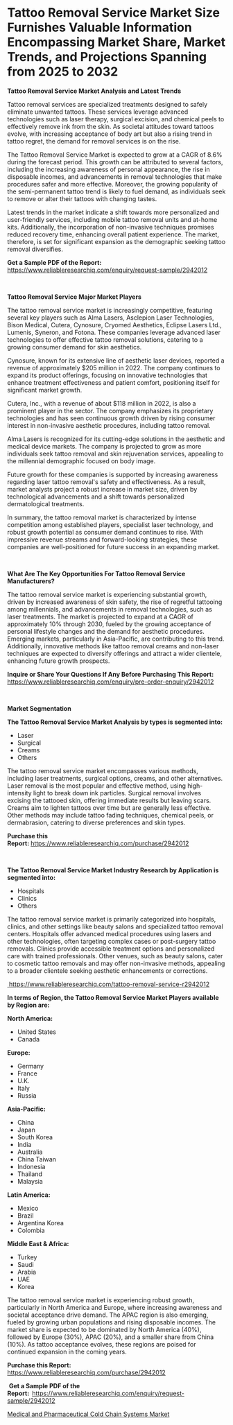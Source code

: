 <p><h1>Tattoo Removal Service Market Size Furnishes Valuable Information Encompassing Market Share, Market Trends, and Projections Spanning from 2025 to 2032</h1></p><p><strong>Tattoo Removal Service Market Analysis and Latest Trends</strong></p>
<p><p>Tattoo removal services are specialized treatments designed to safely eliminate unwanted tattoos. These services leverage advanced technologies such as laser therapy, surgical excision, and chemical peels to effectively remove ink from the skin. As societal attitudes toward tattoos evolve, with increasing acceptance of body art but also a rising trend in tattoo regret, the demand for removal services is on the rise.</p><p>The Tattoo Removal Service Market is expected to grow at a CAGR of 8.6% during the forecast period. This growth can be attributed to several factors, including the increasing awareness of personal appearance, the rise in disposable incomes, and advancements in removal technologies that make procedures safer and more effective. Moreover, the growing popularity of the semi-permanent tattoo trend is likely to fuel demand, as individuals seek to remove or alter their tattoos with changing tastes.</p><p>Latest trends in the market indicate a shift towards more personalized and user-friendly services, including mobile tattoo removal units and at-home kits. Additionally, the incorporation of non-invasive techniques promises reduced recovery time, enhancing overall patient experience. The market, therefore, is set for significant expansion as the demographic seeking tattoo removal diversifies.</p></p>
<p><strong>Get a Sample PDF of the Report:&nbsp;</strong> <a href="https://www.reliableresearchiq.com/enquiry/request-sample/2942012?utm_campaign=3097&utm_medium=2&utm_source=Github&utm_content=ia&utm_term=15032025&utm_id=tattoo-removal-service">https://www.reliableresearchiq.com/enquiry/request-sample/2942012</a></p>
<p>&nbsp;</p>
<p><strong>Tattoo Removal Service Major Market Players</strong></p>
<p><p>The tattoo removal service market is increasingly competitive, featuring several key players such as Alma Lasers, Asclepion Laser Technologies, Bison Medical, Cutera, Cynosure, Cryomed Aesthetics, Eclipse Lasers Ltd., Lumenis, Syneron, and Fotona. These companies leverage advanced laser technologies to offer effective tattoo removal solutions, catering to a growing consumer demand for skin aesthetics.</p><p>Cynosure, known for its extensive line of aesthetic laser devices, reported a revenue of approximately $205 million in 2022. The company continues to expand its product offerings, focusing on innovative technologies that enhance treatment effectiveness and patient comfort, positioning itself for significant market growth.</p><p>Cutera, Inc., with a revenue of about $118 million in 2022, is also a prominent player in the sector. The company emphasizes its proprietary technologies and has seen continuous growth driven by rising consumer interest in non-invasive aesthetic procedures, including tattoo removal.</p><p>Alma Lasers is recognized for its cutting-edge solutions in the aesthetic and medical device markets. The company is projected to grow as more individuals seek tattoo removal and skin rejuvenation services, appealing to the millennial demographic focused on body image.</p><p>Future growth for these companies is supported by increasing awareness regarding laser tattoo removal's safety and effectiveness. As a result, market analysts project a robust increase in market size, driven by technological advancements and a shift towards personalized dermatological treatments.</p><p>In summary, the tattoo removal market is characterized by intense competition among established players, specialist laser technology, and robust growth potential as consumer demand continues to rise. With impressive revenue streams and forward-looking strategies, these companies are well-positioned for future success in an expanding market.</p></p>
<p>&nbsp;</p>
<p><strong>What Are The Key Opportunities For Tattoo Removal Service Manufacturers?</strong></p>
<p><p>The tattoo removal service market is experiencing substantial growth, driven by increased awareness of skin safety, the rise of regretful tattooing among millennials, and advancements in removal technologies, such as laser treatments. The market is projected to expand at a CAGR of approximately 10% through 2030, fueled by the growing acceptance of personal lifestyle changes and the demand for aesthetic procedures. Emerging markets, particularly in Asia-Pacific, are contributing to this trend. Additionally, innovative methods like tattoo removal creams and non-laser techniques are expected to diversify offerings and attract a wider clientele, enhancing future growth prospects.</p></p>
<p><strong>Inquire or Share Your Questions If Any Before Purchasing This Report:</strong> <a href="https://www.reliableresearchiq.com/enquiry/pre-order-enquiry/2942012?utm_campaign=3097&utm_medium=2&utm_source=Github&utm_content=ia&utm_term=15032025&utm_id=tattoo-removal-service">https://www.reliableresearchiq.com/enquiry/pre-order-enquiry/2942012</a></p>
<p>&nbsp;</p>
<p><strong>Market Segmentation</strong></p>
<p><strong>The Tattoo Removal Service Market Analysis by types is segmented into:</strong></p>
<p><ul><li>Laser</li><li>Surgical</li><li>Creams</li><li>Others</li></ul></p>
<p><p>The tattoo removal service market encompasses various methods, including laser treatments, surgical options, creams, and other alternatives. Laser removal is the most popular and effective method, using high-intensity light to break down ink particles. Surgical removal involves excising the tattooed skin, offering immediate results but leaving scars. Creams aim to lighten tattoos over time but are generally less effective. Other methods may include tattoo fading techniques, chemical peels, or dermabrasion, catering to diverse preferences and skin types.</p></p>
<p><strong>Purchase this Report:&nbsp;</strong><a href="https://www.reliableresearchiq.com/purchase/2942012?utm_campaign=3097&utm_medium=2&utm_source=Github&utm_content=ia&utm_term=15032025&utm_id=tattoo-removal-service">https://www.reliableresearchiq.com/purchase/2942012</a></p>
<p>&nbsp;</p>
<p><strong>The Tattoo Removal Service Market Industry Research by Application is segmented into:</strong></p>
<p><ul><li>Hospitals</li><li>Clinics</li><li>Others</li></ul></p>
<p><p>The tattoo removal service market is primarily categorized into hospitals, clinics, and other settings like beauty salons and specialized tattoo removal centers. Hospitals offer advanced medical procedures using lasers and other technologies, often targeting complex cases or post-surgery tattoo removals. Clinics provide accessible treatment options and personalized care with trained professionals. Other venues, such as beauty salons, cater to cosmetic tattoo removals and may offer non-invasive methods, appealing to a broader clientele seeking aesthetic enhancements or corrections.</p></p>
<p><a href="https://www.reliableresearchiq.com/tattoo-removal-service-r2942012?utm_campaign=3097&utm_medium=2&utm_source=Github&utm_content=ia&utm_term=15032025&utm_id=tattoo-removal-service">&nbsp;https://www.reliableresearchiq.com/tattoo-removal-service-r2942012</a></p>
<p><strong>In terms of Region, the Tattoo Removal Service Market Players available by Region are:</strong></p>
<p>
    <p> <strong> North America: </strong>
        <ul>
            <li>United States</li>
            <li>Canada</li>
        </ul>
        </p> 
    <p> <strong> Europe: </strong>
        <ul>
            <li>Germany</li>
            <li>France</li>
            <li>U.K.</li>
            <li>Italy</li>
            <li>Russia</li>
        </ul>
        </p> 
    <p> <strong> Asia-Pacific: </strong>
        <ul>
            <li>China</li>
            <li>Japan</li>
            <li>South Korea</li>
            <li>India</li>
            <li>Australia</li>
            <li>China Taiwan</li>
            <li>Indonesia</li>
            <li>Thailand</li>
            <li>Malaysia</li>
        </ul>
        </p> 
    <p> <strong> Latin America: </strong>
        <ul>
            <li>Mexico</li>
            <li>Brazil</li>
            <li>Argentina Korea</li>
            <li>Colombia</li>
        </ul>
        </p> 
    <p> <strong> Middle East & Africa: </strong>
        <ul>
            <li>Turkey</li>
            <li>Saudi</li>
            <li>Arabia</li>
            <li>UAE</li>
            <li>Korea</li>
        </ul>
    </p>
    </p>
<p><p>The tattoo removal service market is experiencing robust growth, particularly in North America and Europe, where increasing awareness and societal acceptance drive demand. The APAC region is also emerging, fueled by growing urban populations and rising disposable incomes. The market share is expected to be dominated by North America (40%), followed by Europe (30%), APAC (20%), and a smaller share from China (10%). As tattoo acceptance evolves, these regions are poised for continued expansion in the coming years.</p></p>
<p><strong>Purchase this Report: </strong><a href="https://www.reliableresearchiq.com/purchase/2942012?utm_campaign=3097&utm_medium=2&utm_source=Github&utm_content=ia&utm_term=15032025&utm_id=tattoo-removal-service">https://www.reliableresearchiq.com/purchase/2942012</a></p>
<p>&nbsp;<strong>Get a Sample PDF of the Report:&nbsp;&nbsp;</strong><a href="https://www.reliableresearchiq.com/enquiry/request-sample/2942012?utm_campaign=3097&utm_medium=2&utm_source=Github&utm_content=ia&utm_term=15032025&utm_id=tattoo-removal-service">https://www.reliableresearchiq.com/enquiry/request-sample/2942012</a></p>
<p><strong></strong></p>
<p><p><a href="https://github.com/mohmodsiason/Market-Research-Report-List-1/blob/main/medical-and-pharmaceutical-cold-chain-systems-market.md?utm_campaign=3097&utm_medium=2&utm_source=Github&utm_content=ia&utm_term=15032025&utm_id=tattoo-removal-service">Medical and Pharmaceutical Cold Chain Systems Market</a></p></p>